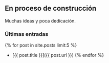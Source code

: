 ## En proceso de construcción

Muchas ideas y poca dedicación.

### Últimas entradas
{% for post in site.posts limit:5 %}
* [{{ post.title }}]({{ post.url }})
{% endfor %}
